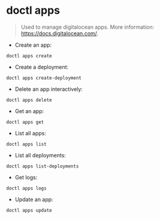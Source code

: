 # doctl apps

> Used to manage digitalocean apps.
> More information: <https://docs.digitalocean.com/>.

- Create an app:

`doctl apps create`

- Create a deployment:

`doctl apps create-deployment`

- Delete an app interactively:

`doctl apps delete`

- Get an app:

`doctl apps get`

- List all apps:

`doctl apps list`

- List all deployments:

`doctl apps list-deployments`

- Get logs:

`doctl apps logs`

- Update an app:

`doctl apps update`
